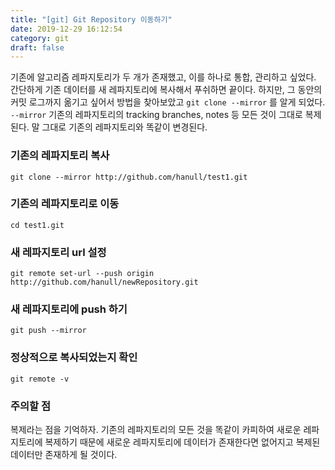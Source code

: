 ```yaml
---
title: "[git] Git Repository 이동하기"
date: 2019-12-29 16:12:54
category: git
draft: false
---
```


기존에 알고리즘 레파지토리가 두 개가 존재했고, 이를 하나로 통합, 관리하고 싶었다. 간단하게 기존 데이터를 새 레파지토리에
복사해서 푸쉬하면 끝이다. 하지만, 그 동안의 커밋 로그까지 옮기고 싶어서 방법을 찾아보았고 `git clone --mirror` 를 알게 되었다. `--mirror` 기존의 레파지토리의 tracking branches, notes 등 모든 것이 그대로 복제된다. 말 그대로 기존의 레파지토리와 똑같이 변경된다.

### 기존의 레파지토리 복사
```git clone --mirror http://github.com/hanull/test1.git ```

### 기존의 레파지토리로 이동
```cd test1.git```

### 새 레파지토리 url 설정
```git remote set-url --push origin http://github.com/hanull/newRepository.git```

### 새 레파지토리에 push 하기
```git push --mirror```

### 정상적으로 복사되었는지 확인
```git remote -v```


### 주의할 점
복제라는 점을 기억하자. 기존의 레파지토리의 모든 것을 똑같이 카피하여 새로운 레파지토리에 복제하기 때문에 새로운 레파지토리에 데이터가 존재한다면 없어지고 복제된 데이터만 존재하게 될 것이다.
